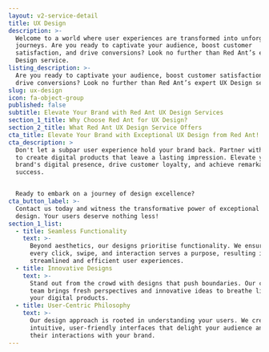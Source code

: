 ```yaml
---
layout: v2-service-detail
title: UX Design
description: >-
  Welcome to a world where user experiences are transformed into unforgettable
  journeys. Are you ready to captivate your audience, boost customer
  satisfaction, and drive conversions? Look no further than Red Ant’s expert UX
  Design service.
listing_description: >-
  Are you ready to captivate your audience, boost customer satisfaction, and
  drive conversions? Look no further than Red Ant’s expert UX Design service.
slug: ux-design
icon: fa-object-group
published: false
subtitle: Elevate Your Brand with Red Ant UX Design Services
section_1_title: Why Choose Red Ant for UX Design?
section_2_title: What Red Ant UX Design Service Offers
cta_title: Elevate Your Brand with Exceptional UX Design from Red Ant!
cta_description: >
  Don't let a subpar user experience hold your brand back. Partner with Red Ant
  to create digital products that leave a lasting impression. Elevate your
  brand's digital presence, drive customer loyalty, and achieve remarkable
  success.


  Ready to embark on a journey of design excellence?
cta_button_label: >-
  Contact us today and witness the transformative power of exceptional UX
  design. Your users deserve nothing less!
section_1_list:
  - title: Seamless Functionality
    text: >-
      Beyond aesthetics, our designs prioritise functionality. We ensure that
      every click, swipe, and interaction serves a purpose, resulting in
      streamlined and efficient user experiences.
  - title: Innovative Designs
    text: >-
      Stand out from the crowd with designs that push boundaries. Our creative
      team brings fresh perspectives and innovative ideas to breathe life into
      your digital products.
  - title: User-Centric Philosophy
    text: >-
      Our design approach is rooted in understanding your users. We create
      intuitive, user-friendly interfaces that delight your audience and enhance
      their interactions with your brand.
---
```






